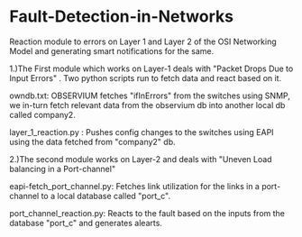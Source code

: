 # Fault-Detection-in-Networks
Reaction module to errors on Layer 1 and Layer 2 of the OSI Networking Model and generating smart notifications for the same.

1.)The First module which works on Layer-1 deals with "Packet Drops Due to Input Errors" . Two python scripts run to fetch data and react based on it.

owndb.txt: OBSERVIUM fetches "ifInErrors" from the switches using SNMP, we in-turn fetch relevant data from the observium db into another local db called company2.

layer_1_reaction.py :  Pushes config changes to the switches using EAPI using the data fetched from "company2" db.

2.)The second module works on Layer-2 and deals with "Uneven Load balancing in a Port-channel"

eapi-fetch_port_channel.py: Fetches link utilization for the links in a port-channel to a local database called "port_c".

port_channel_reaction.py: Reacts to the fault based on the inputs from the database "port_c" and generates alearts.
